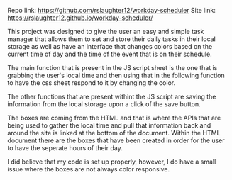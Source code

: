Repo link: https://github.com/rslaughter12/workday-scheduler
Site link: https://rslaughter12.github.io/workday-scheduler/


This project was designed to give the user an easy and simple task manager that allows them to set and store their daily tasks in their local storage as well as have an interface that changes colors based on the current time of day and the time of the event that is on their schedule. 

The main function that is present in the JS script sheet is the one that is grabbing the user's local time and then using that in the following function to have the css sheet respond to it by changing the color. 

The other functions that are present withint the JS script are saving the information from the local storage upon a click of the save button. 

The boxes are coming from the HTML and that is where the APIs that are being used to gather the local time and pull that information back and around the site is linked at the bottom of the document. 
Within the HTML document there are the boxes that have been created in order for the user to have the seperate hours of their day. 

I did believe that my code is set up properly, however, I do have a small issue where the boxes are not always color responsive. 